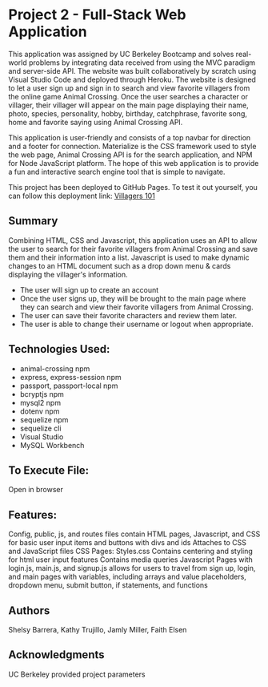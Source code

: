 # Project 2 - Full-Stack Web Application

This application was assigned by UC Berkeley Bootcamp and solves real-world problems by integrating data received from using the MVC paradigm and server-side API. The website was built collaboratively by scratch using Visual Studio Code and deployed through Heroku. The website is designed to let a user sign up and sign in to search and view favorite villagers from the online game Animal Crossing. Once the user searches a character or villager, their villager will appear on the main page displaying their name, photo, species, personality, hobby, birthday, catchphrase, favorite song, home and favorite saying using Animal Crossing API. 
 
This application is user-friendly and consists of a top navbar for direction and a footer for connection. Materialize is the CSS framework used to style the web page, Animal Crossing API is for the search application, and NPM for Node JavaScript platform. The hope of this web application is to provide a fun and interactive search engine tool that is simple to navigate.

This project has been deployed to GitHub Pages. To test it out yourself, you can follow this deployment link: [Villagers 101](https://radiant-woodland-55913.herokuapp.com/)

## Summary
Combining HTML, CSS and Javascript, this application uses an API to allow the user to search for their favorite villagers from Animal Crossing and save them and their information into a list. Javascript is used to make dynamic changes to an HTML document such as a drop down menu & cards displaying the villager's information.

* The user will sign up to create an account
* Once the user signs up, they will be brought to the main page where they can search and view their favorite villagers from Animal Crossing. 
* The user can save their favorite characters and review them later. 
* The user is able to change their username or logout when appropriate. 

## Technologies Used:
* animal-crossing npm
* express, express-session npm
* passport, passport-local npm
* bcryptjs npm
* mysql2 npm
* dotenv npm
* sequelize npm
* sequelize cli
* Visual Studio
* MySQL Workbench
 
## To Execute File:
Open in browser

## Features:
Config, public, js, and routes files contain HTML pages, Javascript, and CSS for basic user input items and buttons with divs and ids Attaches to CSS and JavaScript files
CSS Pages: Styles.css Contains centering and styling for html user input features Contains media queries
Javascript Pages with login.js, main.js, and signup.js allows for users to travel from sign up, login, and main pages with variables, including arrays and value placeholders, dropdown menu, submit button, if statements, and functions

## Authors
Shelsy Barrera,  Kathy Trujillo, Jamly Miller, Faith Elsen

## Acknowledgments
UC Berkeley provided project parameters
